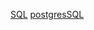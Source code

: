 

[SQL](https://github.com/roberthsu2003/python-SQLite-MySQL)
[postgresSQL](https://github.com/roberthsu2003/python-SQLite-MySQL/tree/master/postgresSQL)

[]()




[]()
[]()
[]()
